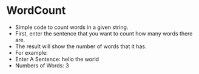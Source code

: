 # WordCount
- Simple code to count words in a given string.
- First, enter the sentence that you want to count how many words there are.
- The result will show the number of words that it has.
- For example:
- Enter A Sentence: hello the world
- Numbers of Words: 3
